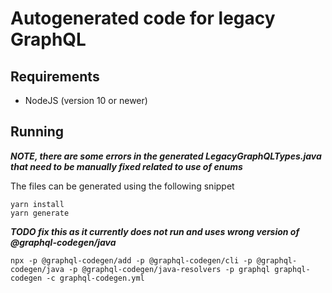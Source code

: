 # Autogenerated code for legacy GraphQL

## Requirements

- NodeJS (version 10 or newer)

## Running

***NOTE, there are some errors in the generated LegacyGraphQLTypes.java that need to be manually
fixed related to use of enums***

The files can be generated using the following snippet

```
yarn install
yarn generate
```

***TODO fix this as it currently does not run and uses wrong version of @graphql-codegen/java***

```
npx -p @graphql-codegen/add -p @graphql-codegen/cli -p @graphql-codegen/java -p @graphql-codegen/java-resolvers -p graphql graphql-codegen -c graphql-codegen.yml 
```
